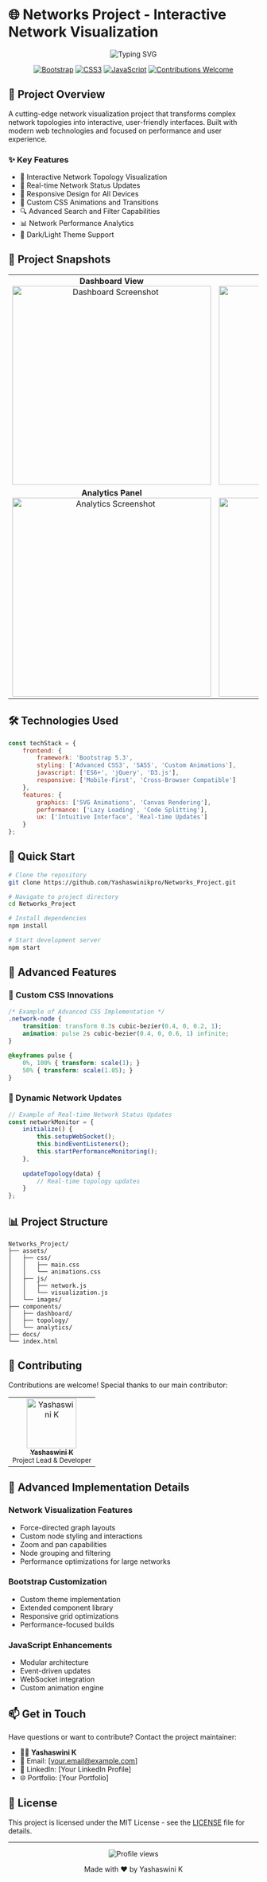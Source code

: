 # 🌐 Networks Project - Interactive Network Visualization
<div align="center">
  <img src="https://readme-typing-svg.herokuapp.com?font=Fira+Code&weight=600&size=28&pause=1000&color=46D6F7&width=435&lines=Modern+Network+Design;Interactive+Visualization;Powered+by+Bootstrap" alt="Typing SVG" />
  
  [![Bootstrap](https://img.shields.io/badge/Bootstrap-5.3-7952B3?style=for-the-badge&logo=bootstrap&logoColor=white)](https://getbootstrap.com)
  [![CSS3](https://img.shields.io/badge/CSS3-Advanced-1572B6?style=for-the-badge&logo=css3&logoColor=white)](https://www.w3.org/Style/CSS/)
  [![JavaScript](https://img.shields.io/badge/JavaScript-ES6+-F7DF1E?style=for-the-badge&logo=javascript&logoColor=black)](https://developer.mozilla.org/en-US/docs/Web/JavaScript)
  [![Contributions Welcome](https://img.shields.io/badge/Contributions-Welcome-brightgreen?style=for-the-badge)](CONTRIBUTING.md)
</div>

## 🚀 Project Overview

A cutting-edge network visualization project that transforms complex network topologies into interactive, user-friendly interfaces. Built with modern web technologies and focused on performance and user experience.

### ✨ Key Features

- 🎯 Interactive Network Topology Visualization
- 🔄 Real-time Network Status Updates
- 📱 Responsive Design for All Devices
- 🎨 Custom CSS Animations and Transitions
- 🔍 Advanced Search and Filter Capabilities
- 📊 Network Performance Analytics
- 🌙 Dark/Light Theme Support

## 📸 Project Snapshots

<div align="center">
  <table>
    <tr>
      <td align="center">
        <strong>Dashboard View</strong><br/>
        <img src="/api/placeholder/400/250" alt="Dashboard Screenshot" width="400"/>
      </td>
      <td align="center">
        <strong>Network Topology</strong><br/>
        <img src="/api/placeholder/400/250" alt="Topology Screenshot" width="400"/>
      </td>
    </tr>
    <tr>
      <td align="center">
        <strong>Analytics Panel</strong><br/>
        <img src="/api/placeholder/400/250" alt="Analytics Screenshot" width="400"/>
      </td>
      <td align="center">
        <strong>Mobile View</strong><br/>
        <img src="/api/placeholder/400/250" alt="Mobile Screenshot" width="400"/>
      </td>
    </tr>
  </table>
</div>

## 🛠️ Technologies Used

```javascript
const techStack = {
    frontend: {
        framework: 'Bootstrap 5.3',
        styling: ['Advanced CSS3', 'SASS', 'Custom Animations'],
        javascript: ['ES6+', 'jQuery', 'D3.js'],
        responsive: ['Mobile-First', 'Cross-Browser Compatible']
    },
    features: {
        graphics: ['SVG Animations', 'Canvas Rendering'],
        performance: ['Lazy Loading', 'Code Splitting'],
        ux: ['Intuitive Interface', 'Real-time Updates']
    }
};
```

## 🚀 Quick Start

```bash
# Clone the repository
git clone https://github.com/Yashaswinikpro/Networks_Project.git

# Navigate to project directory
cd Networks_Project

# Install dependencies
npm install

# Start development server
npm start
```

## 💫 Advanced Features

### 🎨 Custom CSS Innovations
```css
/* Example of Advanced CSS Implementation */
.network-node {
    transition: transform 0.3s cubic-bezier(0.4, 0, 0.2, 1);
    animation: pulse 2s cubic-bezier(0.4, 0, 0.6, 1) infinite;
}

@keyframes pulse {
    0%, 100% { transform: scale(1); }
    50% { transform: scale(1.05); }
}
```

### 🔄 Dynamic Network Updates
```javascript
// Example of Real-time Network Status Updates
const networkMonitor = {
    initialize() {
        this.setupWebSocket();
        this.bindEventListeners();
        this.startPerformanceMonitoring();
    },
    
    updateTopology(data) {
        // Real-time topology updates
    }
};
```

## 📊 Project Structure

```plaintext
Networks_Project/
├── assets/
│   ├── css/
│   │   ├── main.css
│   │   └── animations.css
│   ├── js/
│   │   ├── network.js
│   │   └── visualization.js
│   └── images/
├── components/
│   ├── dashboard/
│   ├── topology/
│   └── analytics/
├── docs/
└── index.html
```

## 🤝 Contributing

Contributions are welcome! Special thanks to our main contributor:

<div align="center">
  <table>
    <tr>
      <td align="center">
        <a href="https://github.com/Yashaswinikpro">
          <img src="/api/placeholder/100/100" width="100px;" alt="Yashaswini K"/>
          <br />
          <sub><b>Yashaswini K</b></sub>
        </a>
        <br />
        <sub>Project Lead & Developer</sub>
      </td>
    </tr>
  </table>
</div>

## 🌟 Advanced Implementation Details

### Network Visualization Features
- Force-directed graph layouts
- Custom node styling and interactions
- Zoom and pan capabilities
- Node grouping and filtering
- Performance optimizations for large networks

### Bootstrap Customization
- Custom theme implementation
- Extended component library
- Responsive grid optimizations
- Performance-focused builds

### JavaScript Enhancements
- Modular architecture
- Event-driven updates
- WebSocket integration
- Custom animation engine

## 📫 Get in Touch

Have questions or want to contribute? Contact the project maintainer:

- 👨‍💻 **Yashaswini K**
- 📧 Email: [your.email@example.com]
- 🔗 LinkedIn: [Your LinkedIn Profile]
- 🌐 Portfolio: [Your Portfolio]

## 📄 License

This project is licensed under the MIT License - see the [LICENSE](LICENSE) file for details.

---

<div align="center">
  <img src="https://komarev.com/ghpvc/?username=Yashaswinikpro&style=flat-square&color=blue" alt="Profile views"/>
  
  Made with ❤️ by Yashaswini K
</div>
